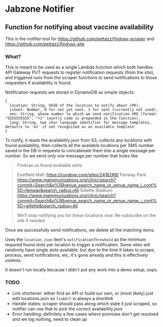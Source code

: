 # Jabzone Notifier

## Function for notifying about vaccine availability

This is the notifier tool for https://github.com/pettazz/findvax-scraper and https://github.com/pettazz/findvax-site

### What?

This is meant to be used as a single Lambda function which both handles API Gateway PUT requests to register notification requests (from the site), and triggered runs from the scraper functions to send notifications to those requesters if availability is found.

Notification requests are stored in DynamoDB as simple objects:

````
{
  location: String, UUID of the location to notify about (PK),
  isSent: Number, 0 for not yet sent, 1 for sent (currently not used),
  sms: String, phone number to which we send notification SMS (format: "5555555555", "+1" country code is prepended in the function),
  lang: String, two char language identifier for message templates, defaults to 'en' if not recognized as an available template
}
````

To notify, it reads the availability.json from S3, collects any locations with found availability, then collects all the available locations per SMS number saved in the DB in requests to concatenate them into a single message per number. So we send *only one* message per number that looks like 

> Findvax.us found available slots:
> 
> Eastfield Mall: https://curative.com/sites/24182#9/
> Fenway Park: https://www.maimmunizations.org/clinic/search?commit=Search&q%5Bvenue_search_name_or_venue_name_i_cont%5D=fenway&search_radius=All
> Gillette Stadium: https://www.maimmunizations.org/clinic/search?commit=Search&q%5Bvenue_search_name_or_venue_name_i_cont%5D=gillette&search_radius=All
>
> We'll stop notifying you for these locations now. Re-subscribe on the site if needed.

Once we successfully send notifications, we delete all the matching items.

Uses the `location.json` item's `notificationThreshold` as the minimum required found slots per location to trigger a notification. Some sites will randomly have single slots available, but due to the time it takes to scrape, process, send notifications, etc, it's gone already and this is effectively useless.

It doesn't run locally because I didn't put any work into a demo setup, oops.

### TODO

- Link shortener: either find an API or build our own, or (most likely) just edit locations.json so `linkUrl` is always a shortlink
- Handle states: scraper should pass along which state it just scraped, so notifier can use that to pick the correct availability.json
- Error handling: definitely a few cases where promises don't get resolved and we log nothing, need to clean up